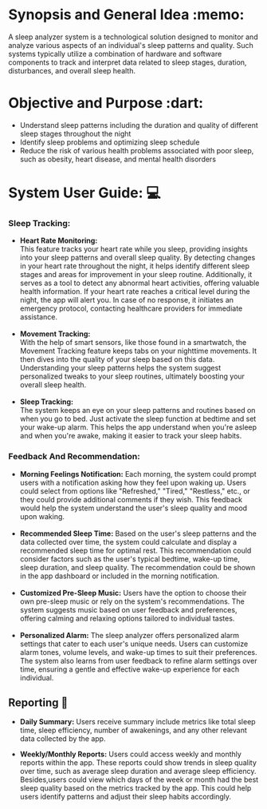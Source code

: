 </head>
<body>
  <h1>Synopsis and General Idea :memo:</h1>
  <p>A sleep analyzer system is a technological solution designed to monitor and analyze various aspects of an individual's sleep patterns and quality. Such systems typically utilize a combination of hardware and software components to track and interpret data related to sleep stages, duration, disturbances, and overall sleep health.</p>

  <h1>Objective and Purpose :dart:</h1>
  <ul>
    <li>Understand sleep patterns including the duration and quality of different sleep stages throughout the night</li>
    <li>Identify sleep problems and optimizing sleep schedule</li>
    <li>Reduce the risk of various health problems associated with poor sleep, such as obesity, heart disease, and mental health disorders</li>
  </ul>

  <h1>System User Guide: &#128187; <!-- 👨‍💻 -->
 </h1>
<h3 style="font-weight: bold;">Sleep Tracking:</h3>
<ul>
  <li>
    <strong>Heart Rate Monitoring:</strong><br>
    This feature tracks your heart rate while you sleep, providing insights into your sleep patterns and overall sleep quality. By detecting changes in your heart rate throughout the night, it helps identify different sleep stages and areas for improvement in your sleep routine. Additionally, it serves as a tool to detect any abnormal heart activities, offering valuable health information. If your heart rate reaches a critical level during the night, the app will alert you. In case of no response, it initiates an emergency protocol, contacting healthcare providers for immediate assistance.
  </li>
  <br>
  <li>
    <strong>Movement Tracking:</strong><br>
    With the help of smart sensors, like those found in a smartwatch, the Movement Tracking feature keeps tabs on your nighttime movements. It then dives into the quality of your sleep based on this data. Understanding your sleep patterns helps the system suggest personalized tweaks to your sleep routines, ultimately boosting your overall sleep health.
  </li>
  <br>
  <li>
    <strong>Sleep Tracking:</strong><br>
    The system keeps an eye on your sleep patterns and routines based on when you go to bed. Just activate the sleep function at bedtime and set your wake-up alarm. This helps the app understand when you're asleep and when you're awake, making it easier to track your sleep habits.
  </li>
</ul>


  <h3 style="font-weight: bold;">Feedback And Recommendation:</h3>
  <ul>
    <li><strong>Morning Feelings Notification:</strong> Each morning, the system could prompt users with a notification asking how they feel upon waking up. Users could select from options like "Refreshed," "Tired," "Restless," etc., or they could provide additional comments if they wish. This feedback would help the system understand the user's sleep quality and mood upon waking.</li>
<br>
    <li><strong>Recommended Sleep Time:</strong> Based on the user's sleep patterns and the data collected over time, the system could calculate and display a recommended sleep time for optimal rest. This recommendation could consider factors such as the user's typical bedtime, wake-up time, sleep duration, and sleep quality. The recommendation could be shown in the app dashboard or included in the morning notification.</li>
<br>
    <li><strong>Customized Pre-Sleep Music:</strong> Users have the option to choose their own pre-sleep music or rely on the system's recommendations. The system suggests music based on user feedback and preferences, offering calming and relaxing options tailored to individual tastes.</li>
<br>
    <li><strong>Personalized Alarm:</strong> The sleep analyzer offers personalized alarm settings that cater to each user's unique needs. Users can customize alarm tones, volume levels, and wake-up times to suit their preferences. The system also learns from user feedback to refine alarm settings over time, ensuring a gentle and effective wake-up experience for each individual.</li>
  </ul>
</body>
</html>

## Reporting 📑
- **Daily Summary:** Users receive summary include metrics like total sleep time, sleep efficiency, number of awakenings, and any other relevant data collected by the app.

- **Weekly/Monthly Reports:** Users could access weekly and monthly reports within the app. These reports could show trends in sleep quality over time, such as average sleep duration and average sleep efficiency. Besides,users could view which days of the week or month had the best sleep quality based on the metrics tracked by the app. This could help users identify patterns and adjust their sleep habits accordingly.



